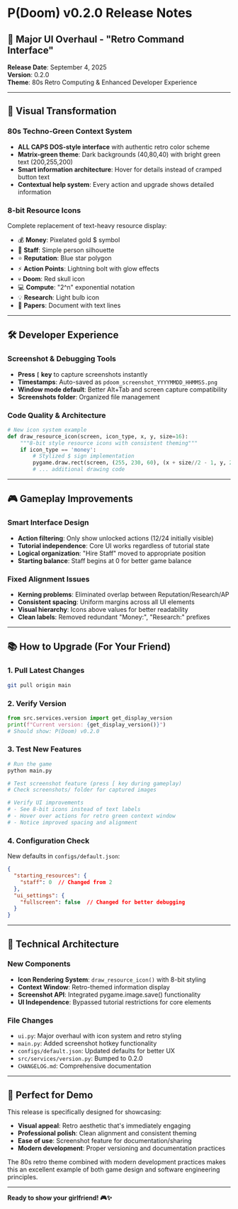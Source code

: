 # P(Doom) v0.2.0 Release Notes

## 🚀 Major UI Overhaul - "Retro Command Interface"

**Release Date**: September 4, 2025  
**Version**: 0.2.0  
**Theme**: 80s Retro Computing & Enhanced Developer Experience

---

## 🎨 Visual Transformation

### 80s Techno-Green Context System
- **ALL CAPS DOS-style interface** with authentic retro color scheme
- **Matrix-green theme**: Dark backgrounds (40,80,40) with bright green text (200,255,200)
- **Smart information architecture**: Hover for details instead of cramped button text
- **Contextual help system**: Every action and upgrade shows detailed information

### 8-bit Resource Icons
Complete replacement of text-heavy resource display:
- 💰 **Money**: Pixelated gold $ symbol
- 👤 **Staff**: Simple person silhouette  
- ⭐ **Reputation**: Blue star polygon
- ⚡ **Action Points**: Lightning bolt with glow effects
- 💀 **Doom**: Red skull icon
- 💻 **Compute**: "2^n" exponential notation
- 💡 **Research**: Light bulb icon
- 📄 **Papers**: Document with text lines

---

## 🛠️ Developer Experience

### Screenshot & Debugging Tools
- **Press `[` key** to capture screenshots instantly
- **Timestamps**: Auto-saved as `pdoom_screenshot_YYYYMMDD_HHMMSS.png`
- **Window mode default**: Better Alt+Tab and screen capture compatibility
- **Screenshots folder**: Organized file management

### Code Quality & Architecture
```python
# New icon system example
def draw_resource_icon(screen, icon_type, x, y, size=16):
    """8-bit style resource icons with consistent theming"""
    if icon_type == 'money':
        # Stylized $ sign implementation
        pygame.draw.rect(screen, (255, 230, 60), (x + size//2 - 1, y, 2, size))
        # ... additional drawing code
```

---

## 🎮 Gameplay Improvements

### Smart Interface Design
- **Action filtering**: Only show unlocked actions (12/24 initially visible)
- **Tutorial independence**: Core UI works regardless of tutorial state
- **Logical organization**: "Hire Staff" moved to appropriate position
- **Starting balance**: Staff begins at 0 for better game balance

### Fixed Alignment Issues
- **Kerning problems**: Eliminated overlap between Reputation/Research/AP
- **Consistent spacing**: Uniform margins across all UI elements
- **Visual hierarchy**: Icons above values for better readability
- **Clean labels**: Removed redundant "Money:", "Research:" prefixes

---

## 📚 How to Upgrade (For Your Friend)

### 1. Pull Latest Changes
```bash
git pull origin main
```

### 2. Verify Version
```python
from src.services.version import get_display_version
print(f"Current version: {get_display_version()}")
# Should show: P(Doom) v0.2.0
```

### 3. Test New Features
```bash
# Run the game
python main.py

# Test screenshot feature (press [ key during gameplay)
# Check screenshots/ folder for captured images

# Verify UI improvements
# - See 8-bit icons instead of text labels
# - Hover over actions for retro green context window
# - Notice improved spacing and alignment
```

### 4. Configuration Check
New defaults in `configs/default.json`:
```json
{
  "starting_resources": {
    "staff": 0  // Changed from 2
  },
  "ui_settings": {
    "fullscreen": false  // Changed for better debugging
  }
}
```

---

## 🔧 Technical Architecture

### New Components
- **Icon Rendering System**: `draw_resource_icon()` with 8-bit styling
- **Context Window**: Retro-themed information display
- **Screenshot API**: Integrated pygame.image.save() functionality
- **UI Independence**: Bypassed tutorial restrictions for core elements

### File Changes
- `ui.py`: Major overhaul with icon system and retro styling
- `main.py`: Added screenshot hotkey functionality
- `configs/default.json`: Updated defaults for better UX
- `src/services/version.py`: Bumped to 0.2.0
- `CHANGELOG.md`: Comprehensive documentation

---

## 🎯 Perfect for Demo

This release is specifically designed for showcasing:
- **Visual appeal**: Retro aesthetic that's immediately engaging
- **Professional polish**: Clean alignment and consistent theming
- **Ease of use**: Screenshot feature for documentation/sharing
- **Modern development**: Proper versioning and documentation practices

The 80s retro theme combined with modern development practices makes this an excellent example of both game design and software engineering principles.

---

**Ready to show your girlfriend! 🎮✨**
